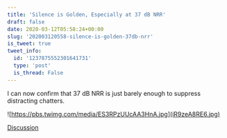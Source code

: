 ```yaml
---
title: 'Silence is Golden, Especially at 37 dB NRR'
draft: false
date: 2020-03-12T05:58:24+00:00
slug: '202003120558-silence-is-golden-37db-nrr'
is_tweet: true
tweet_info:
  id: '1237875552301641731'
  type: 'post'
  is_thread: False
---
```




I can now confirm that 37 dB NRR is just barely enough to suppress distracting chatters. 

![https://pbs.twimg.com/media/ES3RPzUUcAA3HnA.jpg](iR9zeA8RE6.jpg)

[Discussion](https://x.com/sytelus/status/1237875552301641731)
